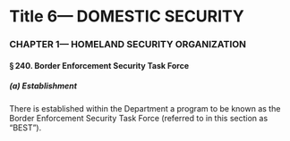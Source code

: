 
# Title 6— DOMESTIC SECURITY
### CHAPTER 1— HOMELAND SECURITY ORGANIZATION
#### § 240. Border Enforcement Security Task Force
##### (a) Establishment

There is established within the Department a program to be known as the Border Enforcement Security Task Force (referred to in this section as “BEST”).
